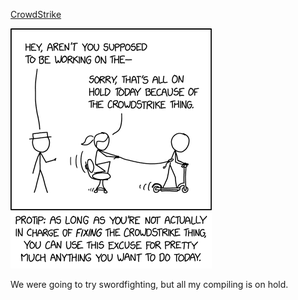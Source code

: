 [CrowdStrike](https://xkcd.com/2961)

![CrowdStrike](./random_comic.png)

We were going to try swordfighting, but all my compiling is on hold.

